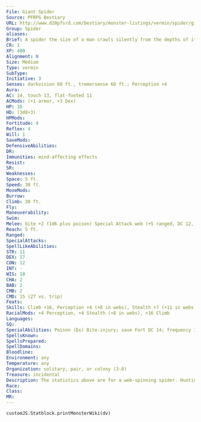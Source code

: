 ```yaml
---
File: Giant Spider
Source: PFRPG Bestiary
URL: http://www.d20pfsrd.com/bestiary/monster-listings/vermin/spider/giant-spider
Group: Spider
aliases: 
Brief: A spider the size of a man crawls silently from the depths of its funnel-shaped web.
CR: 1
XP: 400
Alignment: N
Size: Medium
Type: vermin
SubType: 
Initiative: 3
Senses: darkvision 60 ft., tremorsense 60 ft.; Perception +4
Aura: 
AC: 14, touch 13, flat-footed 11
ACMods: (+1 armor, +3 Dex)
HP: 16
HD: (3d8+3)
HPMods: 
Fortitude: 4
Reflex: 4
Will: 1
SaveMods: 
DefensiveAbilities: 
DR: 
Immunities: mind-affecting effects
Resist: 
SR: 
Weaknesses: 
Space: 5 ft.
Speed: 30 ft.
MoveMods: 
Burrow: 
Climb: 30 ft.
Fly: 
Maneuverability: 
Swim: 
Melee: bite +2 (1d6 plus poison) Special Attack web (+5 ranged, DC 12, hp 2)
Reach: 5 ft.
Ranged: 
SpecialAttacks: 
SpellLikeAbilities: 
STR: 11
DEX: 17
CON: 12
INT: -
WIS: 10
CHA: 2
BAB: 2
CMB: 2
CMD: 15 (27 vs. trip)
Feats: 
Skills: Climb +16, Perception +4 (+8 in webs), Stealth +7 (+11 in webs)
RacialMods: +4 Perception, +4 Stealth (+8 in webs), +16 Climb
Languages: 
SQ: 
SpecialAbilities: Poison (Ex) Bite-injury; save Fort DC 14; frequency 1/round for 4 rounds; effect 1d2 Strength damage; cure 1 save.
SpellsKnown: 
SpellsPrepared: 
SpellDomains: 
Bloodline: 
Environment: any
Temperature: any
Organization: solitary, pair, or colony (3-8)
Treasure: incidental
Description: The statistics above are for a web-spinning spider. Hunting spiders lose the web ability but gain a +8 racial modifier on Acrobatics checks. All giant spiders have a +2 racial bonus on poison save DCs. Other species of giant spiders exist, as detailed below. Species CR Size HD Scarlet spider 1/4 Tiny 1d8 Giant crab spider 1/2 Small 2d8 Giant black widow 3 Large 5d8 Ogre spider 5 Huge 7d8 Giant tarantula 8 Gargantuan 10d8 Goliath spider 11 Colossal 14d8
Race: 
Class: 
MR: 
---
```

```dataviewjs
customJS.Statblock.printMonsterWiki(dv)
```
